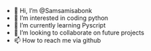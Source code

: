 - 👋 Hi, I’m @Samsamisabonk
- 👀 I’m interested in coding python
- 🌱 I’m currently learning Pyscript
- 💞️ I’m looking to collaborate on future projects
- 📫 How to reach me via github

<!---
Samsamisabonk/Samsamisabonk is a ✨ special ✨ repository because its `README.md` (this file) appears on your GitHub profile.
You can click the Preview link to take a look at your changes.
--->
